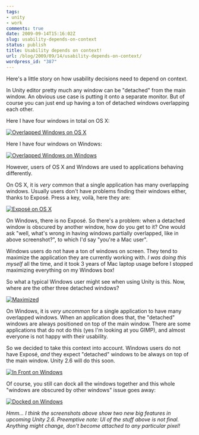```yaml
---
tags:
- unity
- work
comments: true
date: 2009-09-14T15:16:02Z
slug: usability-depends-on-context
status: publish
title: Usability depends on context!
url: /blog/2009/09/14/usability-depends-on-context/
wordpress_id: "387"
---
```


Here's a little story on how usability decisions need to depend on context.

In Unity editor pretty much any window can be "detached" from the main window. An obvious use case is putting it onto a separate monitor. But of course you can just end up having a ton of detached windows overlapping each other.

Here I have four windows in total on OS X:

[![Overlapped Windows on OS X](/blog/wp-content/uploads/2009/09/OSXOverlapped-500x324.jpg)](/blog/wp-content/uploads/2009/09/OSXOverlapped.jpg)

Here I have four windows on Windows:

[![Overlapped Windows on Windows](/blog/wp-content/uploads/2009/09/WinOverlapped-500x312.jpg)](/blog/wp-content/uploads/2009/09/WinOverlapped.jpg)

However, users of OS X and Windows are used to applications behaving differently.

On OS X, it is _very_ common that a single application has many overlapping windows. Usually users don't have problems finding their windows either, thanks to Exposé. Press a key, voilà, here they are:

[![Exposé on OS X](/blog/wp-content/uploads/2009/09/OSXExpose-500x316.jpg)](/blog/wp-content/uploads/2009/09/OSXExpose.jpg)

On Windows, there is no Exposé. So there's a problem: when a detached window is obscured by another window, how do you get to it? One would ask "well, what's wrong in having windows partially overlapped, like in above screenshot?", to which I'd say "you're a Mac user".

Windows users do not have a ton of windows on screen. They tend to maximize the application they are currently working with. _I was doing this myself_ all the time, and it took 3 years of Mac laptop usage before I stopped maximizing everything on my Windows box!

So what a typical Windows user might see when using Unity is this. Now, where are the other three detached windows?

[![Maximized](/blog/wp-content/uploads/2009/09/WinMaximized-500x312.jpg)](/blog/wp-content/uploads/2009/09/WinMaximized.jpg)


On Windows, it is _very uncommon_ for a single application to have many overlapped windows. When an application does that, the "detached" windows are always positioned on top of the main window. There are some applications that do not do this (yes I'm looking at you GIMP), and almost everyone is not happy with their usability.

So we decided to take this context into account. Windows users do not have Exposé, _and_ they expect "detached" windows to be always on top of the main window. Unity 2.6 will do this soon.

[![In Front on Windows](/blog/wp-content/uploads/2009/09/WinInFront-500x312.jpg)](/blog/wp-content/uploads/2009/09/WinInFront.jpg)

Of course, you still can dock all the windows together and this whole "windows are obscured by other windows" issue goes away:

[![Docked on Windows](/blog/wp-content/uploads/2009/09/WinDocked-500x312.jpg)](/blog/wp-content/uploads/2009/09/WinDocked.jpg)

_Hmm... I think the screenshots above show two new big features in upcoming Unity 2.6. Preemptive note: UI of the stuff above is not final. Anything might change, don't become attached to any particular pixel!_
